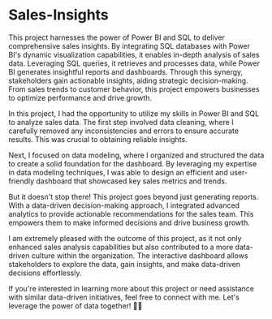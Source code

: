 # Sales-Insights
This project harnesses the power of Power BI and SQL to deliver comprehensive sales insights. By integrating SQL databases with Power BI's dynamic visualization capabilities, it enables in-depth analysis of sales data. Leveraging SQL queries, it retrieves and processes data, while Power BI generates insightful reports and dashboards. Through this synergy, stakeholders gain actionable insights, aiding strategic decision-making. From sales trends to customer behavior, this project empowers businesses to optimize performance and drive growth.

In this project, I had the opportunity to utilize my skills in Power BI and SQL to analyze sales data. The first step involved data cleaning, where I carefully removed any inconsistencies and errors to ensure accurate results. This was crucial to obtaining reliable insights.

Next, I focused on data modeling, where I organized and structured the data to create a solid foundation for the dashboard. By leveraging my expertise in data modeling techniques, I was able to design an efficient and user-friendly dashboard that showcased key sales metrics and trends.

But it doesn't stop there! This project goes beyond just generating reports. With a data-driven decision-making approach, I integrated advanced analytics to provide actionable recommendations for the sales team. This empowers them to make informed decisions and drive business growth.

I am extremely pleased with the outcome of this project, as it not only enhanced sales analysis capabilities but also contributed to a more data-driven culture within the organization. The interactive dashboard allows stakeholders to explore the data, gain insights, and make data-driven decisions effortlessly.

If you're interested in learning more about this project or need assistance with similar data-driven initiatives, feel free to connect with me. Let's leverage the power of data together! 🚀💪

